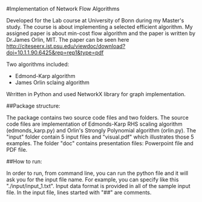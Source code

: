 #Implementation of Network Flow Algorithms

Developed for the Lab course at University of Bonn during my Master's study. The course is about implementing a selected efficient algorithm. My assigned paper is about min-cost flow algorithm and the paper is written by Dr.James Orlin, MIT. The paper can be seen here http://citeseerx.ist.psu.edu/viewdoc/download?doi=10.1.1.90.6425&rep=rep1&type=pdf

Two algorithms included:
* Edmond-Karp algorithm
* James Orlin sclaing algorithm

Wrritten in Python and used NetworkX library for graph implementation.

##Package structure:

The package contains two source code files and two folders. The source code files are implementation of Edmonds-Karp RHS scaling algorithm (edmonds_karp.py) and Orlin's Strongly Polynomial algorithm (orlin.py). The "input" folder contain 5 input files and "visual.pdf" which illustrates those 5 examples. The folder "doc" contains presentation files: Powerpoint file and PDF file.

##How to run:

In order to run, from command line, you can run the python file and it will ask you for the input file name. For example, you can specify like this "./input/input_1.txt". Input data format is provided in all of the sample input file. In the input file, lines started with "##" are comments.
